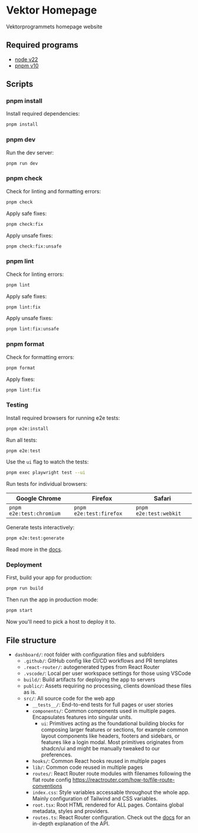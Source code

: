 # Vektor Homepage

Vektorprogrammets homepage website

## Required programs

- [node v22](https://nodejs.org/en)
- [pnpm v10](https://pnpm.io/)

## Scripts

### pnpm install

Install required dependencies:

```sh
pnpm install
```

### pnpm dev

Run the dev server:

```sh
pnpm run dev
```

### pnpm check

Check for linting and formatting errors:

```sh
pnpm check
```

Apply safe fixes:

```sh
pnpm check:fix
```

Apply unsafe fixes:

```sh
pnpm check:fix:unsafe
```

### pnpm lint

Check for linting errors:

```sh
pnpm lint
```

Apply safe fixes:

```sh
pnpm lint:fix
```

Apply unsafe fixes:

```sh
pnpm lint:fix:unsafe
```

### pnpm format

Check for formatting errors:

```sh
pnpm format
```

Apply fixes:

```sh
pnpm lint:fix
```

### Testing

Install required browsers for running e2e tests:

```sh
pnpm e2e:install
```

Run all tests:

```sh
pnpm e2e:test
```

Use the `ui` flag to watch the tests:

```sh
pnpm exec playwright test --ui
```

Run tests for individual browsers:

| Google Chrome | Firefox | Safari |
| --- | --- | --- |
|`pnpm e2e:test:chromium`|`pnpm e2e:test:firefox`|`pnpm e2e:test:webkit`|

Generate tests interactively:

```sh
pnpm e2e:test:generate
```

Read more in the [docs](https://playwright.dev/docs/codegen).

### Deployment

First, build your app for production:

```sh
pnpm run build
```

Then run the app in production mode:

```sh
pnpm start
```

Now you'll need to pick a host to deploy it to.

## File structure

- `dashboard/`: root folder with configuration files and subfolders
  - `.github/`: GitHub config like CI/CD workflows and PR templates
  - `.react-router/`: autogenerated types from React Router
  - `.vscode/`: Local per user workspace settings for those using VSCode
  - `build/`: Build artifacts for deploying the app to servers
  - `public/`: Assets requiring no processing, clients download these files as is.
  - `src/`: All source code for the web app
    - `__tests__/`: End-to-end tests for full pages or user stories
    - `components/`: Common components used in multiple pages. Encapsulates features into singular units.
      - `ui`: Primitives acting as the foundational building blocks for composing larger features or sections, for example common layout components like headers, footers and sidebars, or features like a login modal. Most primitives originates from shadcn/ui and might be manually tweaked to our preferences.
    - `hooks/`: Common React hooks reused in multiple pages
    - `lib/`: Common code reused in multiple pages
    - `routes/`: React Router route modules with filenames following the flat route config <https://reactrouter.com/how-to/file-route-conventions>
    - `index.css`: Style variables accessable throughout the whole app. Mainly configuration of Tailwind and CSS variables.
    - `root.tsx`: Root HTML rendered for ALL pages. Contains global metadata, styles and providers.
    - `routes.ts`: React Router configuration. Check out the [docs](https://reactrouter.com/start/framework/routing) for an in-depth explanation of the API.
